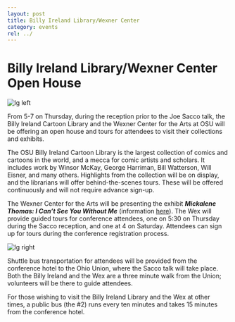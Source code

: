 ```yaml
---
layout: post
title: Billy Ireland Library/Wexner Center 
category: events
rel: ../
---
```


# Billy Ireland Library/Wexner Center Open House 

![lg left](../assets/library1.png)

From 5-7 on Thursday, during the reception prior to the Joe Sacco talk, the Billy Ireland Cartoon Library and the Wexner Center for the Arts at OSU will be offering an open house and tours for attendees to visit their collections and exhibits.

The OSU Billy Ireland Cartoon Library is the largest collection of comics and cartoons in the world, and a mecca for comic artists and scholars.  It includes work by Winsor McKay, George Harriman, Bill Watterson, Will Eisner, and many others.  Highlights from the collection will be on display, and the librarians will offer behind-the-scenes tours. These will be offered continuously and will not require advance sign-up. 

The Wexner Center for the Arts will be presenting the exhibit ***Mickalene Thomas: I Can’t See You Without Me*** (information [here](https://www.columbusmakesart.com/event/19324-mickalene-thomas-i-can-t-see-you-without-me)). The Wex will provide guided tours for conference attendees, one on 5:30 on Thursday during the Sacco reception, and one at 4 on Saturday.  Attendees can sign up for tours during the conference registration process. 

![lg right](../assets/library2.png)

Shuttle bus transportation for attendees will be provided from the conference hotel to the Ohio Union, where the Sacco talk will take place.  Both the Billy Ireland and the Wex are a three minute walk from the Union; volunteers will be there to guide attendees.

For those wishing to visit the Billy Ireland Library and the Wex at other times, a public bus (the #2) runs every ten minutes and takes 15 minutes from the conference hotel.